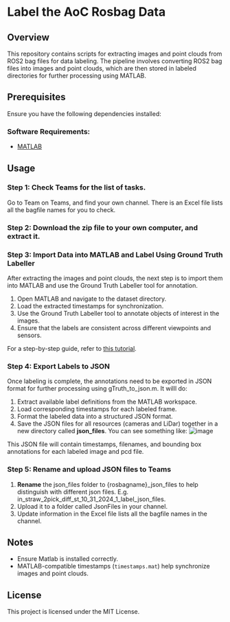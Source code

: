 # Label the AoC Rosbag Data

## Overview

This repository contains scripts for extracting images and point clouds from ROS2 bag files for data labeling. The pipeline involves converting ROS2 bag files into images and point clouds, which are then stored in labeled directories for further processing using MATLAB.

## Prerequisites

Ensure you have the following dependencies installed:

### Software Requirements:

- [MATLAB](https://www.mathworks.com/products/matlab.html)


## Usage

### Step 1: Check Teams for the list of tasks.

Go to Team on Teams, and find your own channel. There is an Excel file lists all the bagfile names for you to check.

### Step 2: Download the zip file to your own computer, and extract it.


### Step 3: Import Data into MATLAB and Label Using Ground Truth Labeller

After extracting the images and point clouds, the next step is to import them into MATLAB and use the Ground Truth Labeller tool for annotation.

1. Open MATLAB and navigate to the dataset directory.
2. Load the extracted timestamps for synchronization.
3. Use the Ground Truth Labeller tool to annotate objects of interest in the images.
4. Ensure that the labels are consistent across different viewpoints and sensors.

For a step-by-step guide, refer to [this tutorial](https://universityoflincoln-my.sharepoint.com/:v:/g/personal/zhuang_lincoln_ac_uk/Ed-UfqKa-zRCorqXSayXZ-gBDXAZqGJH1J2AqO5NizRhAA?e=58oTOc&nav=eyJyZWZlcnJhbEluZm8iOnsicmVmZXJyYWxBcHAiOiJTdHJlYW1XZWJBcHAiLCJyZWZlcnJhbFZpZXciOiJTaGFyZURpYWxvZy1MaW5rIiwicmVmZXJyYWxBcHBQbGF0Zm9ybSI6IldlYiIsInJlZmVycmFsTW9kZSI6InZpZXcifX0%3D).

### Step 4: Export Labels to JSON

Once labeling is complete, the annotations need to be exported in JSON format for further processing using gTruth\_to\_json.m. It willl do:

1. Extract available label definitions from the MATLAB workspace.
2. Load corresponding timestamps for each labeled frame.
3. Format the labeled data into a structured JSON format.
4. Save the JSON files for all resources (cameras and LiDar) together in a new directory called **json\_files**. You can see something like:
![image](https://github.com/user-attachments/assets/116bf385-812e-4234-94b0-86290d65adf8)

This JSON file will contain timestamps, filenames, and bounding box annotations for each labeled image and pcd file.


### Step 5: Rename and upload JSON files to Teams 

1. **Rename** the json_files folder to {rosbagname}\_json\_files to help distinguish with different json files. E.g. in\_straw\_2pick\_diff\_st\_10\_31\_2024\_1\_label\_json\_files.
2. Upload it to a folder called JsonFiles in your channel.
3. Update information in the Excel file lists all the bagfile names in the channel.



## Notes

- Ensure Matlab is installed correctly.
- MATLAB-compatible timestamps (`timestamps.mat`) help synchronize images and point clouds.

## License

This project is licensed under the MIT License.

